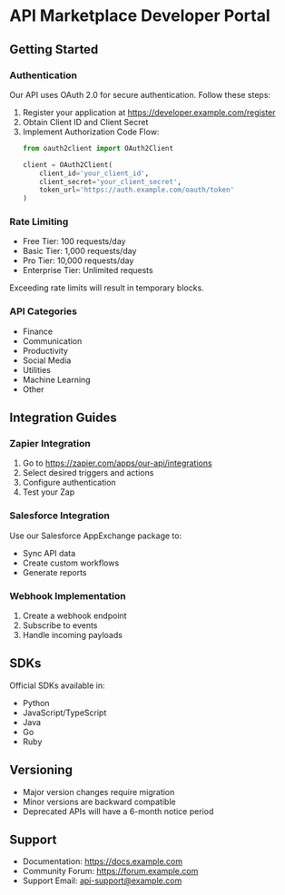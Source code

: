 # API Marketplace Developer Portal

## Getting Started

### Authentication
Our API uses OAuth 2.0 for secure authentication. Follow these steps:

1. Register your application at https://developer.example.com/register
2. Obtain Client ID and Client Secret
3. Implement Authorization Code Flow:
   ```python
   from oauth2client import OAuth2Client

   client = OAuth2Client(
       client_id='your_client_id',
       client_secret='your_client_secret',
       token_url='https://auth.example.com/oauth/token'
   )
   ```

### Rate Limiting
- Free Tier: 100 requests/day
- Basic Tier: 1,000 requests/day
- Pro Tier: 10,000 requests/day
- Enterprise Tier: Unlimited requests

Exceeding rate limits will result in temporary blocks.

### API Categories
- Finance
- Communication
- Productivity
- Social Media
- Utilities
- Machine Learning
- Other

## Integration Guides

### Zapier Integration
1. Go to https://zapier.com/apps/our-api/integrations
2. Select desired triggers and actions
3. Configure authentication
4. Test your Zap

### Salesforce Integration
Use our Salesforce AppExchange package to:
- Sync API data
- Create custom workflows
- Generate reports

### Webhook Implementation
1. Create a webhook endpoint
2. Subscribe to events
3. Handle incoming payloads

## SDKs
Official SDKs available in:
- Python
- JavaScript/TypeScript
- Java
- Go
- Ruby

## Versioning
- Major version changes require migration
- Minor versions are backward compatible
- Deprecated APIs will have a 6-month notice period

## Support
- Documentation: https://docs.example.com
- Community Forum: https://forum.example.com
- Support Email: api-support@example.com